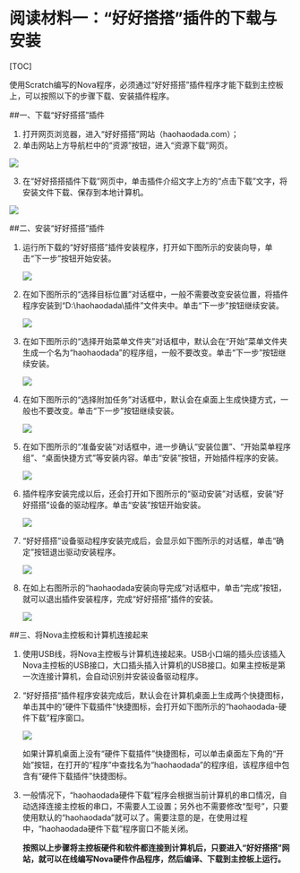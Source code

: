 # 阅读材料一：“好好搭搭”插件的下载与安装

[TOC]

使用Scratch编写的Nova程序，必须通过“好好搭搭”插件程序才能下载到主控板上，可以按照以下的步骤下载、安装插件程序。

##一、下载“好好搭搭”插件

1. 打开网页浏览器，进入“好好搭搭”网站（haohaodada.com）；
2. 单击网站上方导航栏中的“资源”按钮，进入“资源下载”网页。

![](img/a-1.png)

3. 在“好好搭搭插件下载”网页中，单击插件介绍文字上方的“点击下载”文字，将安装文件下载、保存到本地计算机。

![](img/a-2.png)



##二、安装“好好搭搭”插件

1. 运行所下载的“好好搭搭”插件安装程序，打开如下图所示的安装向导，单击“下一步”按钮开始安装。

   ![](img\a-3.png)

2. 在如下图所示的“选择目标位置”对话框中，一般不需要改变安装位置，将插件程序安装到“D:\haohaodada\插件”文件夹中。单击“下一步”按钮继续安装。

   ![](img\a-4.png)

3. 在如下图所示的“选择开始菜单文件夹”对话框中，默认会在“开始”菜单文件夹生成一个名为“haohaodada”的程序组，一般不要改变。单击“下一步”按钮继续安装。

   ![](img\a-5.png)

4. 在如下图所示的“选择附加任务”对话框中，默认会在桌面上生成快捷方式，一般也不要改变。单击“下一步”按钮继续安装。

   ![](img\a-6.png)

5. 在如下图所示的“准备安装”对话框中，进一步确认“安装位置”、“开始菜单程序组”、“桌面快捷方式”等安装内容。单击“安装”按钮，开始插件程序的安装。

   ![](img\a-7.png)

6. 插件程序安装完成以后，还会打开如下图所示的“驱动安装”对话框，安装“好好搭搭”设备的驱动程序。单击“安装”按钮开始安装。

   ![](img\a-8.png)

7. “好好搭搭”设备驱动程序安装完成后，会显示如下图所示的对话框，单击“确定”按钮退出驱动安装程序。

   ![](img\a-9.png)

8. 在如上右图所示的“haohaodada安装向导完成”对话框中，单击“完成”按钮，就可以退出插件安装程序，完成“好好搭搭”插件的安装。

   ![](img\a-10.png)

   

##三、将Nova主控板和计算机连接起来

1. 使用USB线，将Nova主控板与计算机连接起来。USB小口端的插头应该插入Nova主控板的USB接口，大口插头插入计算机的USB接口。如果主控板是第一次连接计算机，会自动识别并安装设备驱动程序。

2. “好好搭搭”插件程序安装完成后，默认会在计算机桌面上生成两个快捷图标，单击其中的“硬件下载插件”快捷图标，会打开如下图所示的“haohaodada-硬件下载”程序窗口。

   ![](img\a-11.png)

   如果计算机桌面上没有“硬件下载插件”快捷图标，可以单击桌面左下角的“开始”按钮，在打开的“程序”中查找名为“haohaodada”的程序组，该程序组中包含有“硬件下载插件”快捷图标。

3. 一般情况下，“haohaodada硬件下载”程序会根据当前计算机的串口情况，自动选择连接主控板的串口，不需要人工设置；另外也不需要修改“型号”，只要使用默认的“haohaodada”就可以了。需要注意的是，在使用过程中，“haohaodada硬件下载”程序窗口不能关闭。

   

   **按照以上步骤将主控板硬件和软件都连接到计算机后，只要进入“好好搭搭”网站，就可以在线编写Nova硬件作品程序，然后编译、下载到主控板上运行。**

